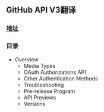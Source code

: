 ## GitHub API V3翻译

### [地址](https://developer.github.com/v3/)

### 目录

- Overview
	- Media Types
	- OAuth Authorizations API
	- Other Authentication Methods
	- Troubleshooting
	- Pre-release Program
	- API Previews
	- Versions 	